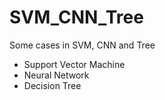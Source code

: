 # SVM_CNN_Tree
Some cases in SVM, CNN and Tree
+ Support Vector Machine
+ Neural Network
+ Decision Tree
